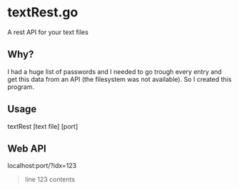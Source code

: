 # textRest.go
A rest API for your text files

## Why?

I had a huge list of passwords and I needed to go trough every entry and get this data from an API (the filesystem was not available). So I created this program.

## Usage
textRest [text file] [port]

## Web API
localhost:port/?idx=123
> line 123 contents
